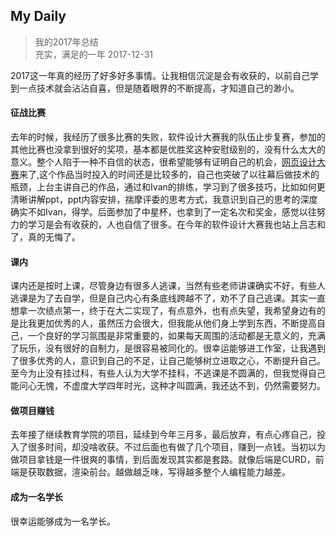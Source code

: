 My Daily
-------- 
> 我的2017年总结     
充实，满足的一年 2017-12-31

2017这一年真的经历了好多好多事情。让我相信沉淀是会有收获的，以前自己学到一点技术就会沾沾自喜，但是随着眼界的不断提高，才知道自己的渺小。

#### 征战比赛
去年的时候，我经历了很多比赛的失败，软件设计大赛我的队伍止步复赛，参加的其他比赛也没拿到很好的奖项，基本都是优胜奖这种安慰级别的，没有什么太大的意义。整个人陷于一种不自信的状态，很希望能够有证明自己的机会，[网页设计大赛](https://guildhon.github.io/?p=projects/2017/%E7%BD%91%E9%A1%B5%E8%AE%BE%E8%AE%A1%E5%A4%A7%E8%B5%9B%E6%98%93%E8%BF%87%E8%8A%82%E4%BD%9C%E5%93%81/%E7%BD%91%E9%A1%B5%E8%AE%BE%E8%AE%A1%E5%A4%A7%E8%B5%9B%E6%98%93%E8%BF%87%E8%8A%82%E4%BD%9C%E5%93%81.md)来了,这个作品当时投入的时间还是比较多的，自己也突破了以往幕后做技术的瓶颈，上台主讲自己的作品，通过和Ivan的排练，学习到了很多技巧，比如如何更清晰讲解ppt，ppt内容安排，揣摩评委的思考方式，我意识到自己的思考的深度确实不如Ivan，得学。后面参加了中星杯，也拿到了一定名次和奖金，感觉以往努力的学习是会有收获的，人也自信了很多。在今年的软件设计大赛我也站上吕志和了，真的无悔了。

#### 课内
课内还是按时上课，尽管身边有很多人逃课，当然有些老师讲课确实不好，有些人逃课是为了去自学，但是自己内心有条底线跨越不了，劝不了自己逃课。其实一直想拿一次绩点第一，终于在大二实现了，有点意外，也有点失望，我希望身边有的是比我更加优秀的人，虽然压力会很大，但我能从他们身上学到东西，不断提高自己，一个良好的学习氛围是非常重要的，如果每天周围的活动都是无意义的，充满了玩乐，没有很好的自制力，是很容易被同化的。很幸运能够进工作室，让我遇到了很多优秀的人，意识到自己的不足，让自己能够树立进取之心，不断提升自己。至今为止没有挂过科，有些人认为大学不挂科，不逃课是不圆满的，但我觉得自己能问心无愧，不虚度大学四年时光，这种才叫圆满，我还达不到，仍然需要努力。

#### 做项目赚钱
去年接了继续教育学院的项目，延续到今年三月多，最后放弃，有点心疼自己，投入了很多时间，却没啥收获。不过后面也有做了几个项目，赚到一点钱。当初以为做项目拿钱是一件很爽的事情，到后面发现其实都是套路。就像后端是CURD，前端是获取数据，渲染前台。越做越乏味，写得越多整个人编程能力越差。

#### 成为一名学长
很幸运能够成为一名学长。
